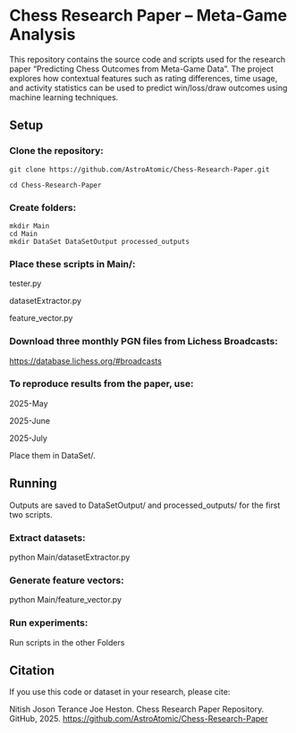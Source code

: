 # Chess Research Paper – Meta-Game Analysis

This repository contains the source code and scripts used for the research paper “Predicting Chess Outcomes from Meta-Game Data”. The project explores how contextual features such as rating differences, time usage, and activity statistics can be used to predict win/loss/draw outcomes using machine learning techniques.


## Setup

### Clone the repository:
```
git clone https://github.com/AstroAtomic/Chess-Research-Paper.git

cd Chess-Research-Paper
```
### Create folders:
```
mkdir Main 
cd Main
mkdir DataSet DataSetOutput processed_outputs
```
### Place these scripts in Main/:

tester.py

datasetExtractor.py

feature_vector.py

### Download three monthly PGN files from Lichess Broadcasts: 

https://database.lichess.org/#broadcasts

### To reproduce results from the paper, use:

2025-May

2025-June

2025-July

Place them in DataSet/.

## Running

Outputs are saved to DataSetOutput/ and processed_outputs/ for the first two scripts.

### Extract datasets:
python Main/datasetExtractor.py

### Generate feature vectors:
python Main/feature_vector.py

### Run experiments:
Run scripts in the other Folders

## Citation

If you use this code or dataset in your research, please cite:

Nitish Joson Terance Joe Heston. Chess Research Paper Repository. GitHub, 2025.
https://github.com/AstroAtomic/Chess-Research-Paper
